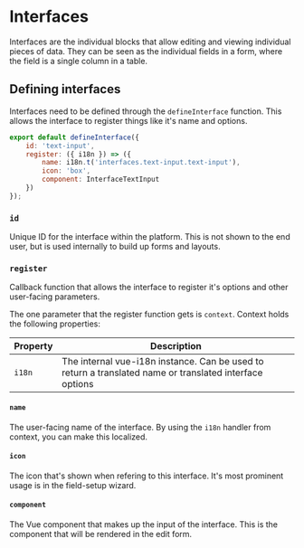 # Interfaces
Interfaces are the individual blocks that allow editing and viewing individual pieces of data. They
can be seen as the individual fields in a form, where the field is a single column in a table.

## Defining interfaces
Interfaces need to be defined through the `defineInterface` function. This allows the interface to
register things like it's name and options.

```js
export default defineInterface({
	id: 'text-input',
	register: ({ i18n }) => ({
		name: i18n.t('interfaces.text-input.text-input'),
		icon: 'box',
		component: InterfaceTextInput
	})
});
```

### `id`
Unique ID for the interface within the platform. This is not shown to the end user, but is used
internally to build up forms and layouts.

### `register`
Callback function that allows the interface to register it's options and other user-facing parameters.

The one parameter that the register function gets is `context`. Context holds the following properties:

| Property | Description                                                                                             |
|----------|---------------------------------------------------------------------------------------------------------|
| `i18n`   | The internal vue-i18n instance. Can be used to return a translated name or translated interface options |

#### `name`
The user-facing name of the interface. By using the `i18n` handler from context, you can make this
localized.

#### `icon`
The icon that's shown when refering to this interface. It's most prominent usage is in the field-setup
wizard.

#### `component`
The Vue component that makes up the input of the interface. This is the component that will be rendered
in the edit form.
